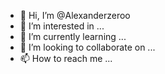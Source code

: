 - 👋 Hi, I’m @Alexanderzeroo
- 👀 I’m interested in ...
- 🌱 I’m currently learning ...
- 💞️ I’m looking to collaborate on ...
- 📫 How to reach me ...

<!---
Alexanderzeroo/Alexanderzeroo is a ✨ special ✨ repository because its `README.md` (this file) appears on your GitHub profile.
You can click the Preview link to take a look at your changes.
--->
